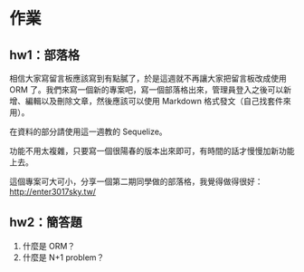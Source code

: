 # 作業

## hw1：部落格

相信大家寫留言板應該寫到有點膩了，於是這週就不再讓大家把留言板改成使用 ORM 了。我們來寫一個新的專案吧，寫一個部落格出來，管理員登入之後可以新增、編輯以及刪除文章，然後應該可以使用 Markdown 格式發文（自己找套件來用）。

在資料的部分請使用這一週教的 Sequelize。

功能不用太複雜，只要寫一個很陽春的版本出來即可，有時間的話才慢慢加新功能上去。

這個專案可大可小，分享一個第二期同學做的部落格，我覺得做得很好：http://enter3017sky.tw/

## hw2：簡答題

1. 什麼是 ORM？
2. 什麼是 N+1 problem？
